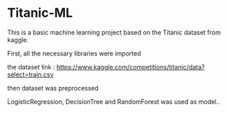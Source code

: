 # Titanic-ML
This is a basic machine learning project based on the Titanic dataset from kaggle. 

First, all the necessary libraries were imported

the dataset link : https://www.kaggle.com/competitions/titanic/data?select=train.csv

then dataset was preprocessed

LogisticRegression, DecisionTree and RandomForest was used as model.. 

